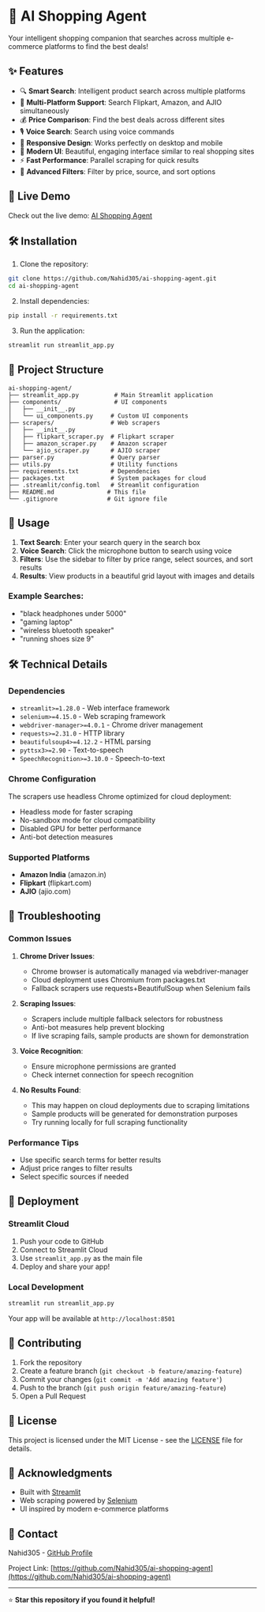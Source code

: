 # 🤖 AI Shopping Agent

Your intelligent shopping companion that searches across multiple e-commerce platforms to find the best deals!

## ✨ Features

- 🔍 **Smart Search**: Intelligent product search across multiple platforms
- 🛒 **Multi-Platform Support**: Search Flipkart, Amazon, and AJIO simultaneously
- 💰 **Price Comparison**: Find the best deals across different sites
- 🎙️ **Voice Search**: Search using voice commands
- 📱 **Responsive Design**: Works perfectly on desktop and mobile
- 🎨 **Modern UI**: Beautiful, engaging interface similar to real shopping sites
- ⚡ **Fast Performance**: Parallel scraping for quick results
- 🔧 **Advanced Filters**: Filter by price, source, and sort options

## 🚀 Live Demo

Check out the live demo: [AI Shopping Agent](https://ai-shopping-agent.streamlit.app)

## 🛠️ Installation

1. Clone the repository:
```bash
git clone https://github.com/Nahid305/ai-shopping-agent.git
cd ai-shopping-agent
```

2. Install dependencies:
```bash
pip install -r requirements.txt
```

3. Run the application:
```bash
streamlit run streamlit_app.py
```

## 📁 Project Structure

```
ai-shopping-agent/
├── streamlit_app.py          # Main Streamlit application
├── components/               # UI components
│   ├── __init__.py
│   └── ui_components.py     # Custom UI components
├── scrapers/                # Web scrapers
│   ├── __init__.py
│   ├── flipkart_scraper.py  # Flipkart scraper
│   ├── amazon_scraper.py    # Amazon scraper
│   └── ajio_scraper.py      # AJIO scraper
├── parser.py                # Query parser
├── utils.py                 # Utility functions
├── requirements.txt         # Dependencies
├── packages.txt             # System packages for cloud
├── .streamlit/config.toml   # Streamlit configuration
├── README.md               # This file
└── .gitignore              # Git ignore file
```

## 🔧 Usage

1. **Text Search**: Enter your search query in the search box
2. **Voice Search**: Click the microphone button to search using voice
3. **Filters**: Use the sidebar to filter by price range, select sources, and sort results
4. **Results**: View products in a beautiful grid layout with images and details

### Example Searches:
- "black headphones under 5000"
- "gaming laptop"
- "wireless bluetooth speaker"
- "running shoes size 9"

## 🛠️ Technical Details

### Dependencies
- `streamlit>=1.28.0` - Web interface framework
- `selenium>=4.15.0` - Web scraping framework
- `webdriver-manager>=4.0.1` - Chrome driver management
- `requests>=2.31.0` - HTTP library
- `beautifulsoup4>=4.12.2` - HTML parsing
- `pyttsx3>=2.90` - Text-to-speech
- `SpeechRecognition>=3.10.0` - Speech-to-text

### Chrome Configuration
The scrapers use headless Chrome optimized for cloud deployment:
- Headless mode for faster scraping
- No-sandbox mode for cloud compatibility
- Disabled GPU for better performance
- Anti-bot detection measures

### Supported Platforms
- **Amazon India** (amazon.in)
- **Flipkart** (flipkart.com)
- **AJIO** (ajio.com)

## 🔧 Troubleshooting

### Common Issues

1. **Chrome Driver Issues**:
   - Chrome browser is automatically managed via webdriver-manager
   - Cloud deployment uses Chromium from packages.txt
   - Fallback scrapers use requests+BeautifulSoup when Selenium fails

2. **Scraping Issues**:
   - Scrapers include multiple fallback selectors for robustness
   - Anti-bot measures help prevent blocking
   - If live scraping fails, sample products are shown for demonstration

3. **Voice Recognition**:
   - Ensure microphone permissions are granted
   - Check internet connection for speech recognition

4. **No Results Found**:
   - This may happen on cloud deployments due to scraping limitations
   - Sample products will be generated for demonstration purposes
   - Try running locally for full scraping functionality

### Performance Tips
- Use specific search terms for better results
- Adjust price ranges to filter results
- Select specific sources if needed

## 🚀 Deployment

### Streamlit Cloud
1. Push your code to GitHub
2. Connect to Streamlit Cloud
3. Use `streamlit_app.py` as the main file
4. Deploy and share your app!

### Local Development
```bash
streamlit run streamlit_app.py
```

Your app will be available at `http://localhost:8501`

## 🤝 Contributing

1. Fork the repository
2. Create a feature branch (`git checkout -b feature/amazing-feature`)
3. Commit your changes (`git commit -m 'Add amazing feature'`)
4. Push to the branch (`git push origin feature/amazing-feature`)
5. Open a Pull Request

## 📝 License

This project is licensed under the MIT License - see the [LICENSE](LICENSE) file for details.

## 🙏 Acknowledgments

- Built with [Streamlit](https://streamlit.io/)
- Web scraping powered by [Selenium](https://selenium.dev/)
- UI inspired by modern e-commerce platforms

## 📧 Contact

Nahid305 - [GitHub Profile](https://github.com/Nahid305)

Project Link: [https://github.com/Nahid305/ai-shopping-agent](https://github.com/Nahid305/ai-shopping-agent)

---

⭐ **Star this repository if you found it helpful!**
